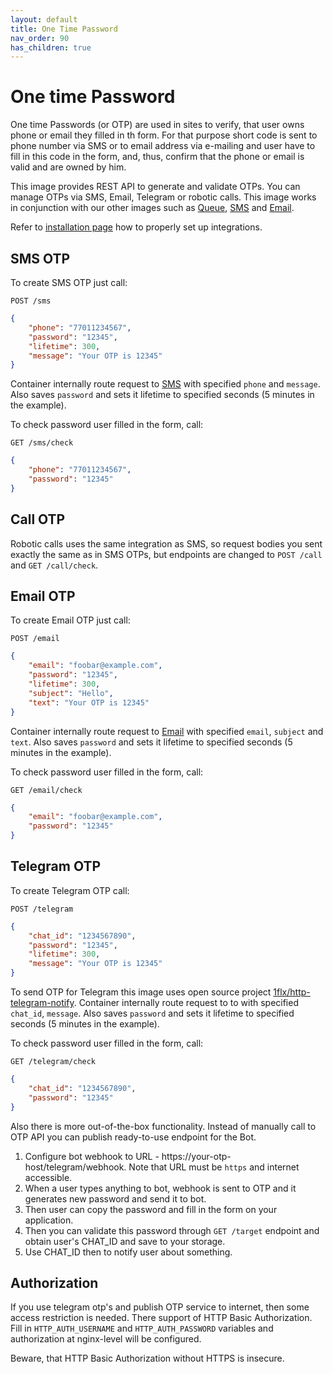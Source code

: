 ```yaml
---
layout: default
title: One Time Password
nav_order: 90
has_children: true
---
```


One time Password
=================

One time Passwords (or OTP) are used in sites to verify, that user owns phone or email they filled in th form.
For that purpose short code is sent to phone number via SMS or to email address via e-mailing and user have to fill in this code in the form,
and, thus, confirm that the phone or email is valid and are owned by him.

This image provides REST API to generate and validate OTPs.
You can manage OTPs via SMS, Email, Telegram or robotic calls.
This image works in conjunction with our other images such as 
[Queue](/images/queue), [SMS](/images/sms) and [Email](/images/email).

Refer to [installation page](/images/otp/install) how to properly set up integrations.

SMS OTP
-------

To create SMS OTP just call:

`POST /sms`

```json
{
    "phone": "77011234567",
    "password": "12345",
    "lifetime": 300,
    "message": "Your OTP is 12345"
}
```

Container internally route request to [SMS](/images/sms) with specified `phone` and `message`.
Also saves `password` and sets it lifetime to specified seconds (5 minutes in the example).

To check password user filled in the form, call:

`GET /sms/check`

```json
{
    "phone": "77011234567",
    "password": "12345"
}
```

Call OTP
--------

Robotic calls uses the same integration as SMS, so request bodies you sent exactly the same as in SMS OTPs,
but endpoints are changed to `POST /call` and `GET /call/check`.

Email OTP
---------

To create Email OTP just call:

`POST /email`

```json
{
    "email": "foobar@example.com",
    "password": "12345",
    "lifetime": 300,
    "subject": "Hello",
    "text": "Your OTP is 12345"
}
```

Container internally route request to [Email](/images/email) with specified `email`, `subject` and `text`.
Also saves `password` and sets it lifetime to specified seconds (5 minutes in the example).

To check password user filled in the form, call:

`GET /email/check`

```json
{
    "email": "foobar@example.com",
    "password": "12345"
}
```

Telegram OTP
------------

To create Telegram OTP call:

`POST /telegram`

```json
{
    "chat_id": "1234567890",
    "password": "12345",
    "lifetime": 300,
    "message": "Your OTP is 12345"
}
```

To send OTP for Telegram this image uses open source project
[1flx/http-telegram-notify](https://github.com/flxs/http-telegram-notify).
Container internally route request to to with specified `chat_id`, `message`.
Also saves `password` and sets it lifetime to specified seconds (5 minutes in the example).

To check password user filled in the form, call:

`GET /telegram/check`

```json
{
    "chat_id": "1234567890",
    "password": "12345"
}
```

Also there is more out-of-the-box functionality. 
Instead of manually call to OTP API you can publish ready-to-use endpoint for the Bot.

1. Configure bot webhook to URL - https://your-otp-host/telegram/webhook. Note that URL must be `https` and internet accessible.
1. When a user types anything to bot, webhook is sent to OTP and it generates new password and send it to bot.
1. Then user can copy the password and fill in the form on your application.
1. Then you can validate this password through `GET /target` endpoint and obtain user's CHAT_ID and save to your storage.
1. Use CHAT_ID then to notify user about something.

Authorization
-------------

If you use telegram otp's and publish OTP service to internet, then some access restriction is needed.
There support of HTTP Basic Authorization.
Fill in `HTTP_AUTH_USERNAME` and `HTTP_AUTH_PASSWORD` variables and authorization at nginx-level will be configured.

Beware, that HTTP Basic Authorization without HTTPS is insecure.

